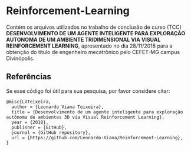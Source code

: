# Reinforcement-Learning
Contém os arquivos utilizados no trabalho de conclusão de curso (TCC) **DESENVOLVIMENTO DE UM AGENTE INTELIGENTE PARA EXPLORAÇÃO AUTONOMA DE UM AMBIENTE TRIDIMENSIONAL VIA VISUAL REINFORCEMENT LEARNING**, apresentado no dia 28/11/2018 para a obtenção do título de engenheiro mecatrônico pelo CEFET-MG campus Divinópolis.



## Referências
Se esse código foi útil para sua pesquisa, por favor considere citar:
```
@misc{LVTeixeira,
  author = {Leonardo Viana Teixeira},
  title = {Desenvolvimento de um agente inteligente para exploração autônoma de ambientes 3D via Visual Reinforcement Learning},
  year = {2018},
  publisher = {GitHub},
  journal = {GitHub repository},
  url = {https://github.com/Leonardo-Viana/Reinforcement-Learning},
}
```
